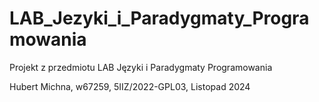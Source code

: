 # LAB_Jezyki_i_Paradygmaty_Programowania

Projekt z przedmiotu LAB Języki i Paradygmaty Programowania

Hubert Michna, w67259, 5IIZ/2022-GPL03, Listopad 2024
